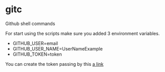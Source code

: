# gitc
Github shell commands

For start using the scripts make sure you added 3 environment variables.

* GITHUB_USER=email
* GITHUB_USER_NAME=UserNameExample
* GITHUB_TOKEN=token

You can create the token passing by this [a link](https://github.com/settings/tokens)
